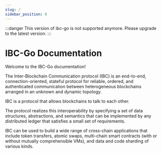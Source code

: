 ```yaml
---
slug: /
sidebar_position: 0
---
```


:::danger
This version of ibc-go is not supported anymore. Please upgrade to the latest version.
:::

# IBC-Go Documentation

Welcome to the IBC-Go documentation!

The Inter-Blockchain Communication protocol (IBC) is an end-to-end, connection-oriented, stateful protocol for reliable, ordered, and authenticated communication between heterogeneous blockchains arranged in an unknown and dynamic topology.

IBC is a protocol that allows blockchains to talk to each other.

The protocol realizes this interoperability by specifying a set of data structures, abstractions, and semantics that can be implemented by any distributed ledger that satisfies a small set of requirements.

IBC can be used to build a wide range of cross-chain applications that include token transfers, atomic swaps, multi-chain smart contracts (with or without mutually comprehensible VMs), and data and code sharding of various kinds.
